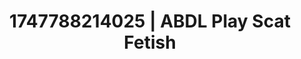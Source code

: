 ---
categories:
- Anal
- Pillow talk
- Mask kink
- Mid-century kink
- Lover's breath
image: /assets/images/1747788214025.jpg
layout: post
seo:
  description: Featured content with high-quality ABDL Play, Scat Fetish. HD images
    available.
  keywords: ABDL Play, Scat Fetish
  og_image: /assets/images/1747788214025.jpg
  schema_type: VisualArtwork
tags:
- ABDL Play
- Scat Fetish
- '#1747788214025'
title: 1747788214025 | ABDL Play Scat Fetish
---
